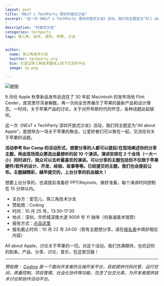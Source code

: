 ```yaml
---
layout: post
title: "NExT x TechParty 深圳开放式沙龙"
excerpt: "这一次《NExT x TechParty 深圳开放式沙龙》活动，我们将主题定为“All about Apple”，是想举办一场关于苹果的聚会，让爱好者们可以聚在一起，交流任何关于苹果的话题。
"
description: "开放式沙龙"
categories: techparty
tags: 珠三角, 技术, 深圳, 苹果, 沙龙


author:
  name: 珠三角技术沙龙
  twitter: techparty_org
  bio: 打造泛珠三角技术圈线上线下交流的平台
  image: tp.png

---
```


![题图](http://wimg.huodongxing.com/logo/201409/4249503339800/651746494479592_v2.jpg)
  
9 月份 Apple 秋季新品发布会选在了 30 年前 Macintosh 的发布场地 Flint Center，库克使尽浑身解数，再一次向全世界展示了苹果的最新产品和设计理念。一时间，关于苹果产品的讨论，关于对乔布斯时代的怀念，各种话题此起彼伏。
  
这一次《NExT x TechParty 深圳开放式沙龙》活动，我们将主题定为“All about Apple”，是想举办一场关于苹果的聚会，让爱好者们可以聚在一起，交流任何关于苹果的话题。
  
**活动参考 Bar Camp 的活动形式，想要分享的人都可以提前/在现场阐述你的分享主题，再由现场观众票选出最想听的前 10 个演讲。演讲安排在 2 个会场（一大一小）同时进行，观众可以去听最喜欢的演讲。可以分享的主题包括但不仅限于苹果硬件/软件的设计、开发、经验、故事等等。已经提交的主题，我们也会提前公布。主题越精彩，越早提交的，上台分享的机会越大！**
  
想要上台分享的，也请提前准备好 PPT/Keynote，做好准备，每个演讲时间控制在 15 分钟以内。

* 主办方：爱范儿、珠三角技术沙龙
* 赞助商：Coding
* 时间：10 月 25 号，13:30-17:30
* 地点：深圳，华侨城深南大道 9009 号 Yi 咖啡（何香凝美术馆旁）
* 报告方式：[点击这里](http://www.huodongxing.com/event/4249503339800)
* 报名截止时间：10 月 22 号 24:00（若有主题想分享，请在[报名表](http://www.huodongxing.com/event/4249503339800)中填好相应内容）
  
All about Apple，讨论关于苹果的一切。对这个活动，我们充满期待，也欢迎你的到来。产品、分享、讨论、音乐，在这里交融！

  
---
  
*赞助商：*
*[Coding](http://coding.net) 是一个面向开发者的云端开发平台，目前提供代码托管，运行空间，质量控制，项目管理、社会化协作等功能，包含了社交元素，为开发者提供技术讨论和协作活动平台。*  